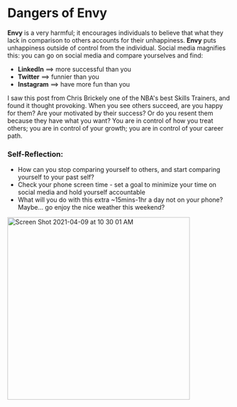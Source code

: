 # Dangers of Envy

**Envy** is a very harmful; it encourages individuals to believe that what they lack in comparison to others accounts for their unhappiness. **Envy** puts unhappiness outside of control from the individual. Social media magnifies this: you can go on social media and compare yourselves and find:
- **LinkedIn** ==> more successful than you
- **Twitter** ==> funnier than you
- **Instagram** ==> have more fun than you

I saw this post from Chris Brickely one of the NBA's best Skills Trainers, and found it thought provoking. When you see others succeed, are you happy for them? Are your motivated by their success? Or do you resent them because they have what you want?
You are in control of how you treat others; you are in control of your growth; you are in control of your career path.

### Self-Reflection:
- How can you stop comparing yourself to others, and start comparing yourself to your past self?
- Check your phone screen time - set a goal to minimize your time on social media and hold yourself accountable
- What will you do with this extra ~15mins-1hr a day not on your phone? Maybe... go enjoy the nice weather this weekend?


<img width="411" alt="Screen Shot 2021-04-09 at 10 30 01 AM" src="https://user-images.githubusercontent.com/35710742/149380212-76795fb9-755a-4d2f-9e3e-96062311b440.png">
